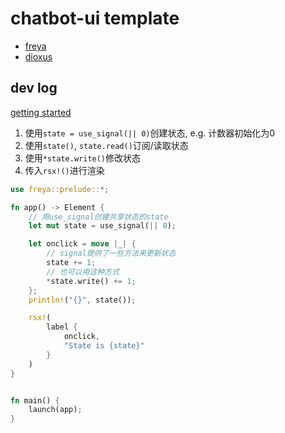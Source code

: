 # chatbot-ui template

- [freya](https://github.com/marc2332/freya)
- [dioxus](https://dioxuslabs.com/learn/0.5/getting_started/)


## dev log

[getting started](https://book.freyaui.dev/getting_started.html)

1. 使用`state = use_signal(|| 0)`创建状态, e.g. 计数器初始化为0
2. 使用`state()`, `state.read()`订阅/读取状态
3. 使用`*state.write()`修改状态
4. 传入`rsx!()`进行渲染

```rust
use freya::prelude::*;

fn app() -> Element {
    // 用use_signal创建共享状态的state
    let mut state = use_signal(|| 0);

    let onclick = move |_| {
        // signal提供了一些方法来更新状态
        state += 1;
        // 也可以用这种方式
        *state.write() += 1;
    };
    println!("{}", state());

    rsx!(
        label {
            onclick,
            "State is {state}"
        }
    )
}


fn main() {
    launch(app);
}
```

